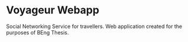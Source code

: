 # Voyageur Webapp

Social Networking Service for travellers. Web application created for the purposes of BEng Thesis.